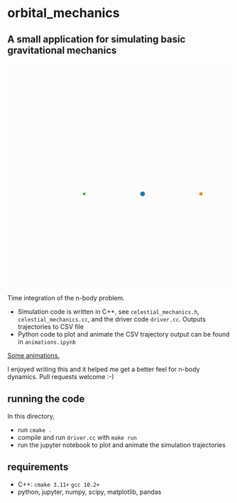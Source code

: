 # orbital_mechanics

## A small application for simulating basic gravitational mechanics

![](https://github.com/CorbinFoucart/orbital_mechanics/blob/main/three_body.gif)

Time integration of the n-body problem.

- Simulation code is written in C++, see `celestial_mechanics.h`,
`celestial_mechanics.cc`, and the driver code `driver.cc`. Outputs trajectories
to CSV file
- Python code to plot and animate the CSV trajectory output can be found in
  `animations.ipynb`

[Some animations.](https://www.youtube.com/playlist?list=PLp3zscdPYH6Hl2GnEIDx_75MrOMpGNeYk)

I enjoyed writing this and it helped me get a better feel for n-body dynamics. Pull requests welcome :-)

## running the code

In this directory,
- run `cmake .`
- compile and run `driver.cc` with `make run`
- run the jupyter notebook to plot and animate the simulation trajectories

## requirements 

- C++: `cmake 3.11+` `gcc 10.2+` 
- python, jupyter, numpy, scipy, matplotlib, pandas
